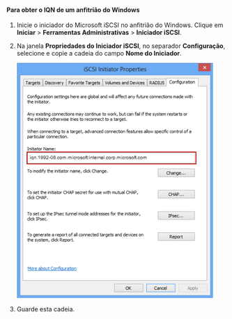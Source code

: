 <!--author=SharS last changed: 9/17/15-->

#### Para obter o IQN de um anfitrião do Windows

1. Inicie o iniciador do Microsoft iSCSI no anfitrião do Windows. Clique em **Iniciar** > **Ferramentas Administrativas** > **Iniciador iSCSI**.

2. Na janela **Propriedades do Iniciador iSCSI**, no separador **Configuração**, selecione e copie a cadeia do campo **Nome do Iniciador**.
 
    ![Propriedades do iniciador iSCSI](./media/storsimple-get-iqn/HCS_iSCSIInitiatorPropertiesFigureIQN-include.png)

3. Guarde esta cadeia.



<!--HONumber=sep16_HO2-->


